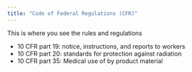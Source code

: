 ```yaml
---
title: "Code of Federal Regulations (CFR)"
---
```

This is where you see the rules and regulations
- 10 CFR part 19: notice, instructions, and reports to workers
- 10 CFR part 20: standards for protection against radiation
- 10 CFR part 35: Medical use of by product material

